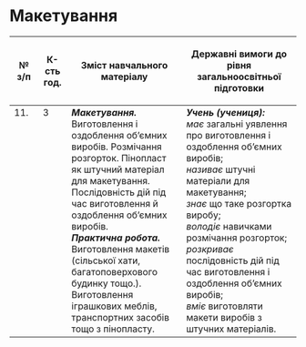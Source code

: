 # Макетування

<table>
<thead>
  <tr>
    <th width="10%" align="center"><p>№ з/п</p></td>
    <th width="10%" align="center"><p>К-сть год.</p></td>
    <th width="40%" align="center"><p>Зміст навчального матеріалу</p></td>
    <th width="60%" align="center"><p>Державні вимоги до рівня загальноосвітньої підготовки</p></td>
  </tr>
</thead>
<tbody>
  <tr>
    <td width="10%" style="vertical-align:top !important;">
11.</td>
    <td width="10%" style="vertical-align:top !important;">
3</td>
    <td width="40%" style="vertical-align:top !important;">
<b><i>Макетування.</i></b>  Виготовлення і оздоблення об’ємних виробів. Розмічання розгорток. Пінопласт як штучний матеріал для макетування. Послідовність дій під час виготовлення й  оздоблення об’ємних виробів.<br>
<b><i>Практична робота.</i></b> <br>
Виготовлення макетів (сільської хати, багатоповерхового будинку тощо.).<br>
Виготовлення іграшкових меблів, транспортних засобів тощо з пінопласту.<br>
</td>
    <td width="60%" style="vertical-align:top !important;">
<i><b>Учень (учениця):</b></i><br>
<i>має</i> загальні уявлення про виготовлення і оздоблення об’ємних виробів;<br>
<i>називає</i> штучні матеріали для макетування;<br>
<i>знає</i> що таке розгортка виробу; <br>
<i>володіє</i> навичками розмічання розгорток; <br>
<i>розкриває</i> послідовність дій під час виготовлення і оздоблення об’ємних виробів;<br>
<i>вміє</i> виготовляти макети виробів  з штучних матеріалів.<br>
</td>
  </tr>
</tbody>
</table>